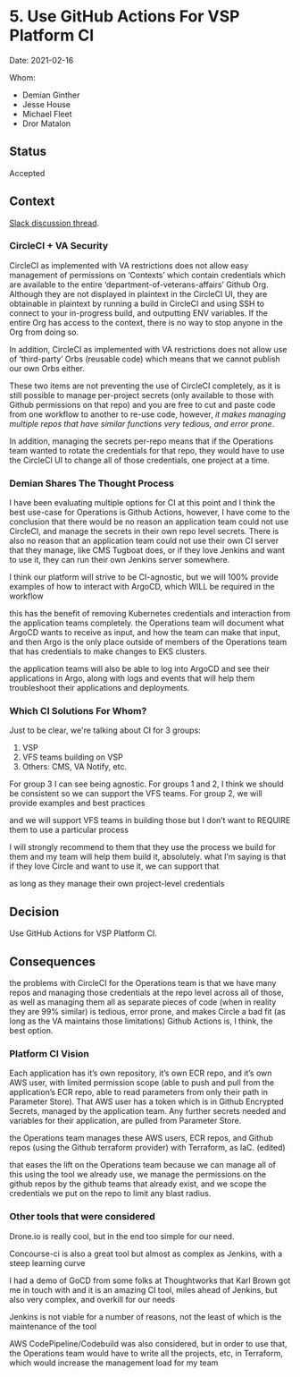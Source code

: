 # 5. Use GitHub Actions For VSP Platform CI

Date: 2021-02-16

Whom:
- Demian Ginther
- Jesse House
- Michael Fleet
- Dror Matalon
## Status

Accepted

## Context

[Slack discussion thread](https://dsva.slack.com/archives/C01CJV0L9PS/p1612651359029600?thread_ts=1612651359.029600&cid=C01CJV0L9PS).

### CircleCI + VA Security

CircleCI as implemented with VA restrictions does not allow easy management of permissions on ‘Contexts’ which contain credentials which are available to the entire ‘department-of-veterans-affairs’ Github Org. Although they are not displayed in plaintext in the CircleCI UI, they are obtainable in plaintext by running a build in CircleCI and using SSH to connect to your in-progress build, and outputting ENV variables. If the entire Org has access to the context, there is no way to stop anyone in the Org from doing so.

In addition, CircleCI as implemented with VA restrictions does not allow use of ‘third-party’ Orbs (reusable code) which means that we cannot publish our own Orbs either.

These two items are not preventing the use of CircleCI completely, as it is still possible to manage per-project secrets (only available to those with Github permissions on that repo) and you are free to cut and paste code from one workflow to another to re-use code, however, _it makes managing multiple repos that have similar functions very tedious, and error prone_.

In addition, managing the secrets per-repo means that if the Operations team wanted to rotate the credentials for that repo, they would have to use the CircleCI UI to change all of those credentials, one project at a time.

### Demian Shares The Thought Process

I have been evaluating multiple options for CI at this point and I think the best use-case for Operations is Github Actions, however, I have come to the conclusion that there would be no reason an application team could not use CircleCI, and manage the secrets in their own repo level secrets. There is also no reason that an application team could not use their own CI server that they manage, like CMS Tugboat does, or if they love Jenkins and want to use it, they can run their own Jenkins server somewhere.

I think our platform will strive to be CI-agnostic, but we will 100% provide examples of how to interact with ArgoCD, which WILL be required in the workflow

this has the benefit of removing Kubernetes credentials and interaction from the application teams completely. the Operations team will document what ArgoCD wants to receive as input, and how the team can make that input, and then Argo is the only place outside of members of the Operations team that has credentials to make changes to EKS clusters.

the application teams will also be able to log into ArgoCD and see their applications in Argo, along with logs and events that will help them troubleshoot their applications and deployments.

### Which CI Solutions For Whom?

Just to be clear, we're talking about CI for 3 groups:

1. VSP
2. VFS teams building on VSP
3. Others: CMS, VA Notify, etc.

For group 3 I can see being agnostic. For groups 1 and 2, I think we should be consistent so we can support the VFS teams.
For group 2, we will provide examples and best practices

and we will support VFS teams in building those
but I don’t want to REQUIRE them to use a particular process

I will strongly recommend to them that they use the process we build for them and my team will help them build it, absolutely.
what I’m saying is that if they love Circle and want to use it, we can support that

as long as they manage their own project-level credentials

## Decision

Use GitHub Actions for VSP Platform CI.

## Consequences

the problems with CircleCI for the Operations team is that we have many repos and managing those credentials at the repo level across all of those, as well as managing them all as separate pieces of code (when in reality they are 99% similar) is tedious, error prone, and makes Circle a bad fit (as long as the VA maintains those limitations)
Github Actions is, I think, the best option.
### Platform CI Vision

Each application has it’s own repository, it’s own ECR repo, and it’s own AWS user, with limited permission scope (able to push and pull from the application’s ECR repo, able to read parameters from only their path in Parameter Store). That AWS user has a token which is in Github Encrypted Secrets, managed by the application team. Any further secrets needed and variables for their application, are pulled from Parameter Store.

the Operations team manages these AWS users, ECR repos, and Github repos (using the Github terraform provider) with Terraform, as IaC. (edited)

that eases the lift on the Operations team because we can manage all of this using the tool we already use, we manage the permissions on the github repos by the github teams that already exist, and we scope the credentials we put on the repo to limit any blast radius.
### Other tools that were considered

Drone.io is really cool, but in the end too simple for our need.

Concourse-ci is also a great tool but almost as complex as Jenkins, with a steep learning curve

I had a demo of GoCD from some folks at Thoughtworks that Karl Brown got me in touch with and it is an amazing CI tool, miles ahead of Jenkins, but also very complex, and overkill for our needs

Jenkins is not viable for a number of reasons, not the least of which is the maintenance of the tool


AWS CodePipeline/Codebuild was also considered, but in order to use that, the Operations team would have to write all the projects, etc, in Terraform, which would increase the management load for my team
